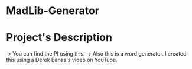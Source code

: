 # MadLib-Generator

# Project's Description
 -> You can find the PI using this.
 -> Also this is a word generator. I created this using a Derek Banas's video on YouTube.
